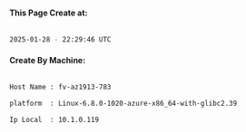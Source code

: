 
   
#### This Page Create at:

```bash

2025-01-28 - 22:29:46 UTC

```

#### Create By Machine:

```bash

Host Name : fv-az1913-783

platform  : Linux-6.8.0-1020-azure-x86_64-with-glibc2.39

Ip Local  : 10.1.0.119

```

